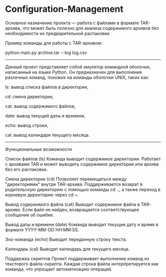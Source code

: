 # Configuration-Management
Основное назначение проекта — работа с файлами в формате TAR-архива, что может быть полезно для анализа содержимого архивов без необходимости их предварительной распаковки.

Пример команды для работы с TAR-архивом:

python main.py archive.tar --log log.csv

----------------------------------------------------------------------------------------------------------------------------------------------------------------------------------------------------------------------------
Данный проект представляет собой эмулятор командной оболочки, написанный на языке Python. Он предназначен для выполнения различных команд, похожих на команды оболочки UNIX, таких как:


ls: вывод списка файлов в директории,

cd: смена директории,

cat: вывод содержимого файлов,

date: вывод текущей даты и времени,

echo: вывод строки,

cal: вывод календаря текущего месяца.


----------------------------------------------------------------------------------------------------------------------------------------------------------------------------------------------------------------------------
Функциональные возможности

Список файлов (ls) Команда выводит содержимое директории. Работает с архивами TAR и может выводить содержимое директории или архива без его распаковки.

Смена директории (cd) Позволяет перемещаться между "директориями" внутри TAR-архива. Поддерживается возврат в родительскую директорию с помощью команды cd .., а также переход в корневую директорию через cd ~.

Вывод содержимого файла (cat) Выводит содержимое файла в TAR-архиве. Если файл не найден, возвращается соответствующее сообщение об ошибке.

Вывод даты и времени (date) Команда выводит текущие дату и время в формате YYYY-MM-DD HH:MM:SS.

Эхо-команда (echo) Выводит переданную строку текста.

Календарь (cal) Выводит календарь для текущего месяца.

Поддержка скриптов Проект поддерживает выполнение команд из текстового файла-скрипта. Каждая строка файла интерпретируется как команда, что упрощает автоматизацию операций.

